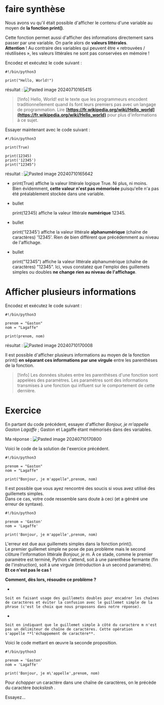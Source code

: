 # faire synthèse
Nous avons vu qu'il était possible d'afficher le contenu d'une variable au moyen de **la fonction print()**.

Cette fonction permet aussi d'afficher des informations directement sans passer par une variable. On parle alors de **valeurs littérales**.  
**Attention** ! Au contraire des variables qui peuvent être « retrouvées / réutilisées », les valeurs littérales ne sont pas conservées en mémoire !

Encodez et exécutez le code suivant :

```
#!/bin/python3

print("Hello, World!")
```

résultat : ![Pasted image 20240710165415](https://github.com/user-attachments/assets/b5b66267-cd94-425f-95e6-ab03085f91b7)

>[!info] Hello, World! est le texte que les programmeurs encodent traditionnellement quand ils font leurs premiers pas avec un langage de programmation. 
>Lire **[https://fr.wikipedia.org/wiki/Hello_world](https://fr.wikipedia.org/wiki/Hello_world)** pour plus d'informations à ce sujet.

Essayer maintenant avec le code suivant :

```
#!/bin/python3

print(True)

print(12345)
print('12345')
print("12345")
```

résultat : ![Pasted image 20240710165642](https://github.com/user-attachments/assets/934c81d5-721a-4d80-a1f5-30e91763619b)


- print(True) affiche la valeur littérale logique True. Ni plus, ni moins.  
    Bien évidemment, **cette valeur n'est pas mémorisée** puisqu'elle n'a pas été préalablement stockée dans une variable.
    
- bullet
    
    print(12345) affiche la valeur littérale **numérique** 12345.
    
- bullet
    
    print('12345') affiche la valeur littérale **alphanumérique** (chaîne de caractères) '12345'. Rien de bien différent que précédemment au niveau de l'affichage.
    
- bullet
    
    print("12345") affiche la valeur littérale alphanumérique (chaîne de caractères) "12345". Ici, vous constatez que l'emploi des guillemets simples ou doubles **ne change rien au niveau de l'affichage**.

# Afficher plusieurs informations

Encodez et exécutez le code suivant :

```
#!/bin/python3

prenom = "Gaston"
nom = "Lagaffe"

print(prenom, nom)
```

résultat : ![Pasted image 20240710170008](https://github.com/user-attachments/assets/44c244f5-cf63-4311-83f2-e3c42cd93f6a)


Il est possible d'afficher plusieurs informations au moyen de la fonction print() **en séparant ces informations par une virgule** entre les parenthèses de la fonction.

>[!info] Les données situées entre les parenthèses d'une fonction sont appelées des paramètres. 
>Les paramètres sont des informations transmises à une fonction qui influent sur le comportement de cette dernière.

# Exercice

En partant du code précédent, essayer d'afficher _Bonjour, je m'appelle Gaston Lagaffe_ ; Gaston et Lagaffe étant mémorisés dans des variables.

Ma réponse : ![Pasted image 20240710170800](https://github.com/user-attachments/assets/c8b498ca-598c-41e8-9067-8f5253924e74)


Voici le code de la solution de l'exercice précédent.

```
#!/bin/python3

prenom = "Gaston"
nom = "Lagaffe"

print("Bonjour, je m'appelle",prenom, nom)
```

Il est possible que vous ayez rencontré des soucis si vous avez utilisé des guillemets simples.  
Dans ce cas, votre code ressemble sans doute à ceci (et a généré une erreur de syntaxe).

```
#!/bin/python3

prenom = 'Gaston'
nom = 'Lagaffe'

print('Bonjour, je m'appelle',prenom, nom)
```

L'erreur est due aux guillemets simples dans la fonction print().  
Le premier guillemet simple ne pose de pas problème mais le second clôture l'information littérale _Bonjour, je m_. À ce stade, comme le premier paramètre est terminé, Python s'attend, soit à une parenthèse fermante (fin de l'instruction), soit à une virgule (introduction à un second paramètre).  
**Et ce n'est pas le cas !**

**Comment, dès lors, résoudre ce problème ?**

- 
    
    Soit en faisant usage des guillemets doubles pour encadrer les chaînes de caractères et éviter la confusion avec le guillemet simple de la phrase (c'est le choix que nous proposons dans notre réponse).
    
- 
    
    Soit en indiquant que le guillemet simple à côté du caractère m n'est pas un délimiteur de chaîne de caractères. Cette opération s'appelle **l'échappement de caractère**.


Voici le code mettant en œuvre la seconde proposition.

```
#!/bin/python3

prenom = 'Gaston'
nom = 'Lagaffe'

print('Bonjour, je m\'appelle',prenom, nom)
```

Pour _échapper_ un caractère dans une chaîne de caractères, on le précède du caractère _backslash_ \.

Essayez...
